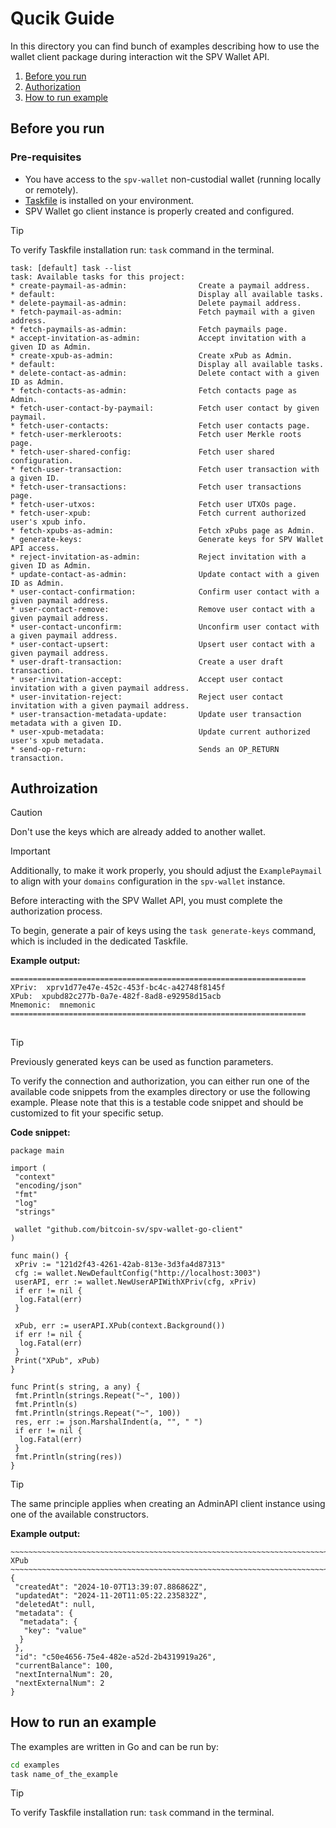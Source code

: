 # Qucik Guide

In this directory you can find bunch of examples describing how to use
the wallet client package during interaction wit the SPV Wallet API.

1. [Before you run](#before-you-run)
1. [Authorization](#authroization)
1. [How to run example](#how-to-run-an-example)

## Before you run

### Pre-requisites

- You have access to the `spv-wallet` non-custodial wallet (running locally or remotely).
- [Taskfile](https://taskfile.dev/installation/) is installed on your environment.
- SPV Wallet go client instance is properly created and configured.

> [!TIP]
> To verify Taskfile installation run: `task` command in the terminal.

```
task: [default] task --list
task: Available tasks for this project:
* create-paymail-as-admin:                Create a paymail address.
* default:                                Display all available tasks.
* delete-paymail-as-admin:                Delete paymail address.
* fetch-paymail-as-admin:                 Fetch paymail with a given address.
* fetch-paymails-as-admin:                Fetch paymails page.
* accept-invitation-as-admin:             Accept invitation with a given ID as Admin.
* create-xpub-as-admin:                   Create xPub as Admin.
* default:                                Display all available tasks.
* delete-contact-as-admin:                Delete contact with a given ID as Admin.
* fetch-contacts-as-admin:                Fetch contacts page as Admin.
* fetch-user-contact-by-paymail:          Fetch user contact by given paymail.
* fetch-user-contacts:                    Fetch user contacts page.
* fetch-user-merkleroots:                 Fetch user Merkle roots page.
* fetch-user-shared-config:               Fetch user shared configuration.
* fetch-user-transaction:                 Fetch user transaction with a given ID.
* fetch-user-transactions:                Fetch user transactions page.
* fetch-user-utxos:                       Fetch user UTXOs page.
* fetch-user-xpub:                        Fetch current authorized user's xpub info.
* fetch-xpubs-as-admin:                   Fetch xPubs page as Admin.
* generate-keys:                          Generate keys for SPV Wallet API access.
* reject-invitation-as-admin:             Reject invitation with a given ID as Admin.
* update-contact-as-admin:                Update contact with a given ID as Admin.
* user-contact-confirmation:              Confirm user contact with a given paymail address.
* user-contact-remove:                    Remove user contact with a given paymail address.
* user-contact-unconfirm:                 Unconfirm user contact with a given paymail address.
* user-contact-upsert:                    Upsert user contact with a given paymail address.
* user-draft-transaction:                 Create a user draft transaction.
* user-invitation-accept:                 Accept user contact invitation with a given paymail address.
* user-invitation-reject:                 Reject user contact invitation with a given paymail address.
* user-transaction-metadata-update:       Update user transaction metadata with a given ID.
* user-xpub-metadata:                     Update current authorized user's xpub metadata.
* send-op-return:                         Sends an OP_RETURN transaction.
```

## Authroization

> [!CAUTION]
> Don't use the keys which are already added to another wallet.

> [!IMPORTANT]
> Additionally, to make it work properly, you should adjust the `ExamplePaymail` to align with your `domains` configuration in the `spv-wallet` instance.

Before interacting with the SPV Wallet API, you must complete the authorization process.

To begin, generate a pair of keys using the `task generate-keys` command, which is included in the dedicated Taskfile.

**Example output:**

```
==================================================================
XPriv:  xprv1d77e47e-452c-453f-bc4c-a42748f8145f
XPub:  xpubd82c277b-0a7e-482f-8ad8-e92958d15acb
Mnemonic:  mnemonic
==================================================================
```

##

> [!TIP]
> Previously generated keys can be used as function parameters.

To verify the connection and authorization, you can either run one of the available code snippets from the examples directory or use the following example. Please note that this is a testable code snippet and should be customized to fit your specific setup.

**Code snippet:**

```
package main

import (
 "context"
 "encoding/json"
 "fmt"
 "log"
 "strings"

 wallet "github.com/bitcoin-sv/spv-wallet-go-client"
)

func main() {
 xPriv := "121d2f43-4261-42ab-813e-3d3fa4d87313"
 cfg := wallet.NewDefaultConfig("http://localhost:3003")
 userAPI, err := wallet.NewUserAPIWithXPriv(cfg, xPriv)
 if err != nil {
  log.Fatal(err)
 }

 xPub, err := userAPI.XPub(context.Background())
 if err != nil {
  log.Fatal(err)
 }
 Print("XPub", xPub)
}

func Print(s string, a any) {
 fmt.Println(strings.Repeat("~", 100))
 fmt.Println(s)
 fmt.Println(strings.Repeat("~", 100))
 res, err := json.MarshalIndent(a, "", " ")
 if err != nil {
  log.Fatal(err)
 }
 fmt.Println(string(res))
}
```

> [!TIP]
> The same principle applies when creating an AdminAPI client instance using one of the available constructors.

**Example output:**

```
~~~~~~~~~~~~~~~~~~~~~~~~~~~~~~~~~~~~~~~~~~~~~~~~~~~~~~~~~~~~~~~~~~~~~~~~~~~~~~~~~~~~~~~~~~~~~~~~~~~~
XPub
~~~~~~~~~~~~~~~~~~~~~~~~~~~~~~~~~~~~~~~~~~~~~~~~~~~~~~~~~~~~~~~~~~~~~~~~~~~~~~~~~~~~~~~~~~~~~~~~~~~~
{
 "createdAt": "2024-10-07T13:39:07.886862Z",
 "updatedAt": "2024-11-20T11:05:22.235832Z",
 "deletedAt": null,
 "metadata": {
  "metadata": {
   "key": "value"
  }
 },
 "id": "c50e4656-75e4-482e-a52d-2b4319919a26",
 "currentBalance": 100,
 "nextInternalNum": 20,
 "nextExternalNum": 2
}
```

## How to run an example

The examples are written in Go and can be run by:

```bash
cd examples
task name_of_the_example
```

> [!TIP]
> To verify Taskfile installation run: `task` command in the terminal.
